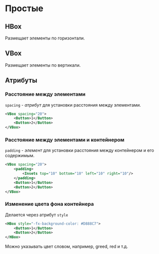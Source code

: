 



# Простые

## HBox

Размещает элементы по горизонтали.

## VBox

Размещает элементы по вертикали.

## Атрибуты

### Расстояние между элементами

`spacing` - *атрибут* для установки расстояния между элементами.

```xml
<VBox spacing="20">
    <Button>1</Button>
    <Button>2</Button>
</VBox>
```

### Расстояние между элементами и контейнером

`padding` - *элемент* для установки расстояния между контейнером и его содержимым.

```xml
<VBox spacing="20">
    <padding>
        <Insets top="10" bottom="10" left="10" right="10"/>
    </padding>
    <Button>1</Button>
    <Button>2</Button>
</VBox>
```

### Изменение цвета фона контейнера

Делается через атрибут `style`

```xml
<HBox style="-fx-background-color: #D888C7">
    <Button>1</Button>
    <Button>2</Button>
</HBox>
```

Можно указывать цвет словом, например, greed, red и т.д.